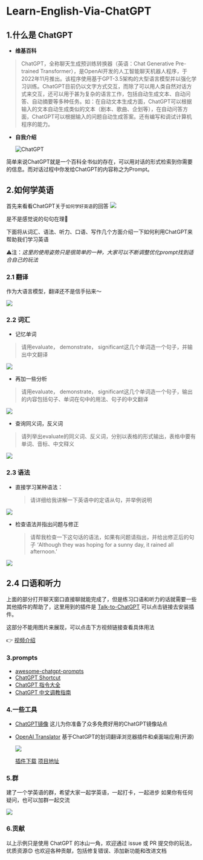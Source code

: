 # Learn-English-Via-ChatGPT

## 1.什么是 ChatGPT

* **维基百科**

> ChatGPT，全称聊天生成预训练转换器（英语：Chat Generative Pre-trained Transformer），是OpenAI开发的人工智能聊天机器人程序，于2022年11月推出。该程序使用基于GPT-3.5架构的大型语言模型并以强化学习训练。ChatGPT目前仍以文字方式交互，而除了可以用人类自然对话方式来交互，还可以用于甚为复杂的语言工作，包括自动生成文本、自动问答、自动摘要等多种任务。如：在自动文本生成方面，ChatGPT可以根据输入的文本自动生成类似的文本（剧本、歌曲、企划等），在自动问答方面，ChatGPT可以根据输入的问题自动生成答案。还有编写和调试计算机程序的能力。

* **自我介绍**
  
   ![ChatGPT](./assets/SCR-20230328-rwav.png)

简单来说ChatGPT就是一个百科全书似的存在，可以用对话的形式检索到你需要的信息。而对话过程中你发给ChatGPT的内容称之为Prompt。

## 2.如何学英语

首先来看看ChatGPT关于`如何学好英语`的回答
![](./assets/SCR-20230329-mzqe.png)

是不是感觉说的句句在理🐶

下面将从词汇、语法、听力、口语、写作几个方面介绍一下如何利用ChatGPT来帮助我们学习英语

⚠️注：*这里的使用姿势只是很简单的一种，大家可以不断调整优化prompt找到适合自己的玩法*

### 2.1 翻译

作为大语言模型，翻译还不是信手拈来～

![](./assets/SCR-20230329-nheb.png)

### 2.2 词汇

* 记忆单词

> 请用evaluate， demonstrate， significant这几个单词造一个句子，并输出中文翻译

![](./assets/SCR-20230328-rwcv.png)

* 再加一些分析

> 请用evaluate， demonstrate， significant这几个单词造一个句子，输出的内容包括句子、单词在句中的用法、句子的中文翻译

![](./assets/SCR-20230328-rymq.png)

* 查询同义词，反义词

> 请列举出evaluate的同义词、反义词，分别以表格的形式输出，表格中要有单词、音标、中文释义

![](./assets/SCR-20230329-mpnh.png)

### 2.3 语法

* 直接学习某种语法：
  
  > 请详细给我讲解一下英语中的定语从句，并举例说明

![](./assets/SCR-20230329-mtta.png)

* 检查语法并指出问题与修正
  
  > 请帮我检查一下这句话的语法，如果有问题请指出，并给出修正后的句子 ‘Although they was hoping for a sunny day, it rained all afternoon.’

![](./assets/SCR-20230329-mvwx.png)  

## 2.4 口语和听力

上面的部分打开聊天窗口直接聊就能完成了，但是练习口语和听力的话就需要一些其他插件的帮助了，这里用到的插件是 [Talk-to-ChatGPT](https://chrome.google.com/webstore/detail/talk-to-chatgpt/hodadfhfagpiemkeoliaelelfbboamlk) 可以点击链接去安装插件。

这部分不能用图片来展现，可以点击下方视频链接查看具体用法

👉 [视频介绍](https://www.youtube.com/watch?v=VXkLQMEs3lA)

### 3.prompts

- [awesome-chatgpt-prompts](https://github.com/f/awesome-chatgpt-prompts)
- [ChatGPT Shortcut](https://newzone.top/chatgpt/)
- [ChatGPT 指令大全](https://www.explainthis.io/zh-hant/chatgpt)
- [ChatGPT 中文调教指南](https://chatguide.plexpt.com/)

### 4.一些工具

- [ChatGPT镜像](https://github.com/xx025/carrot) 这儿为你准备了众多免费好用的ChatGPT镜像站点

- [OpenAI Translator](https://www.appinn.com/openai-translator-for-chrome) 基于ChatGPT的划词翻译浏览器插件和桌面端应用(开源)
  
  ![](./assets/SCR-20230329-xdrg.jpg)  
  
  [插件下载](https://chrome.google.com/webstore/detail/openai-translator/ogjibjphoadhljaoicdnjnmgokohngcc?hl=zh-CN)    [项目地址](https://github.com/yetone/openai-translator)

### 5.群

建了一个学英语的群，希望大家一起学英语，一起打卡，一起进步
如果你有任何疑问，也可以加群一起交流

![](./assets/WechatIMG166.jpeg)

### 6.贡献

以上示例只是使用 ChatGPT 的冰山一角，欢迎通过 issue 或 PR 提交你的玩法，优质资源😊
也欢迎各种贡献，包括修复错误、添加新功能和改进文档
